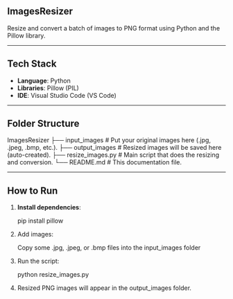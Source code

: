 ## ImagesResizer
Resize and convert a batch of images to PNG format using Python and the Pillow library.

---

## Tech Stack
- **Language**: Python
- **Libraries**: Pillow (PIL)
- **IDE**: Visual Studio Code (VS Code)

---

## Folder Structure
ImagesResizer
├── input_images  # Put your original images here (.jpg, .jpeg, .bmp, etc.).
├── output_images  # Resized images will be saved here (auto-created).
├── resize_images.py  # Main script that does the resizing and conversion.
└── README.md  # This documentation file.

---

## How to Run

1. **Install dependencies**:
   
   pip install pillow

2. Add images:

   Copy some .jpg, .jpeg, or .bmp files into the input_images folder

3. Run the script:

   python resize_images.py

4. Resized PNG images will appear in the output_images folder.